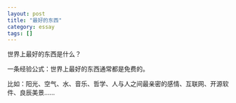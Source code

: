 ```yaml
---
layout: post
title: "最好的东西"
category: essay
tags: []
---
```



世界上最好的东西是什么？


一条经验公式：世界上最好的东西通常都是免费的。


比如：阳光、空气、水、音乐、哲学、人与人之间最亲密的感情、互联网、开源软件、良辰美景……
